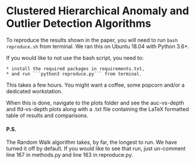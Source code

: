 # Clustered Hierarchical Anomaly and Outlier Detection Algorithms

To reproduce the results shown in the paper, you will need to run ```bash reproduce.sh``` from terminal.
We ran this on Ubuntu 18.04 with Python 3.6+.

If you would like to not use the bash script, you need to:

    * install the required packages in requirements.txt,
    * and run ```python3 reproduce.py``` from terminal. 

This takes a few hours.
You might want a coffee, some popcorn and/or a dedicated workstation.

When this is done, navigate to the plots folder and see the auc-vs-depth and lfd-vs-depth plots along with a .txt file containing the LaTeX formatted table of results and comparisons.

#### P.S.

The Random Walk algorithm takes, by far, the longest to run.
We have turned it off by default.
If you would like to see that run, just un-comment line 167 in methods.py and line 163 in reproduce.py.

